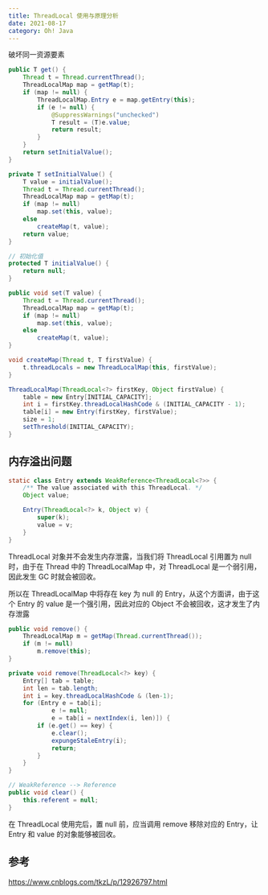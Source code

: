```yaml
---
title: ThreadLocal 使用与原理分析
date: 2021-08-17
category: Oh! Java
---
```


破坏同一资源要素


```Java
public T get() {
    Thread t = Thread.currentThread();
    ThreadLocalMap map = getMap(t);
    if (map != null) {
        ThreadLocalMap.Entry e = map.getEntry(this);
        if (e != null) {
            @SuppressWarnings("unchecked")
            T result = (T)e.value;
            return result;
        }
    }
    return setInitialValue();
}
```

```Java
private T setInitialValue() {
    T value = initialValue();
    Thread t = Thread.currentThread();
    ThreadLocalMap map = getMap(t);
    if (map != null)
        map.set(this, value);
    else
        createMap(t, value);
    return value;
}

// 初始化值
protected T initialValue() {
    return null;
}
```

```Java
public void set(T value) {
    Thread t = Thread.currentThread();
    ThreadLocalMap map = getMap(t);
    if (map != null)
        map.set(this, value);
    else
        createMap(t, value);
}
```

```Java
void createMap(Thread t, T firstValue) {
    t.threadLocals = new ThreadLocalMap(this, firstValue);
}

ThreadLocalMap(ThreadLocal<?> firstKey, Object firstValue) {
    table = new Entry[INITIAL_CAPACITY];
    int i = firstKey.threadLocalHashCode & (INITIAL_CAPACITY - 1);
    table[i] = new Entry(firstKey, firstValue);
    size = 1;
    setThreshold(INITIAL_CAPACITY);
}
```

## 内存溢出问题

```Java
static class Entry extends WeakReference<ThreadLocal<?>> {
    /** The value associated with this ThreadLocal. */
    Object value;

    Entry(ThreadLocal<?> k, Object v) {
        super(k);
        value = v;
    }
}
```

ThreadLocal 对象并不会发生内存泄露，当我们将 ThreadLocal 引用置为 null 时，由于在 Thread 中的 ThreadLocalMap 中，对 ThreadLocal 是一个弱引用，因此发生 GC 时就会被回收。

所以在 ThreadLocalMap 中将存在 key 为 null 的 Entry，从这个方面讲，由于这个 Entry 的 value 是一个强引用，因此对应的 Object 不会被回收，这才发生了内存泄露

```Java
public void remove() {
    ThreadLocalMap m = getMap(Thread.currentThread());
    if (m != null)
        m.remove(this);
}

private void remove(ThreadLocal<?> key) {
    Entry[] tab = table;
    int len = tab.length;
    int i = key.threadLocalHashCode & (len-1);
    for (Entry e = tab[i];
            e != null;
            e = tab[i = nextIndex(i, len)]) {
        if (e.get() == key) {
            e.clear();
            expungeStaleEntry(i);
            return;
        }
    }
}

// WeakReference --> Reference
public void clear() {
    this.referent = null;
}
```

在 ThreadLocal 使用完后，置 null 前，应当调用 remove 移除对应的 Entry，让 Entry 和 value 的对象能够被回收。


## 参考

https://www.cnblogs.com/tkzL/p/12926797.html
